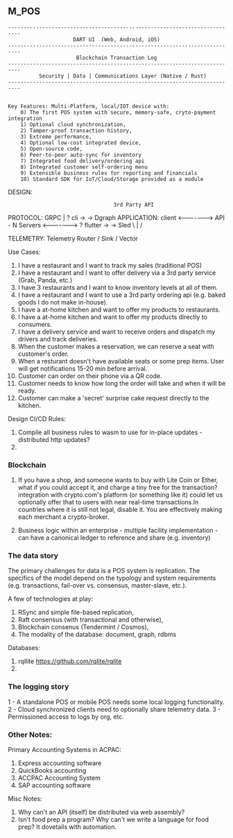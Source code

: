    ##                                 M_POS

    --------------------------------------------------------------------------
                         DART UI  (Web, Android, iOS)
    -------------------------------------------------------------------------- 
                          Blockchain Transaction Log 
    --------------------------------------------------------------------------  
              Security | Data | Communications Layer (Native / Rust)
    --------------------------------------------------------------------------


    Key Features: Multi-Platform, local/IOT device with:
        0) The first POS system with secure, memory-safe, cryto-payment integration
        1) Optional cloud synchronization,
        2) Tamper-proof transaction history,
        3) Extreme performance,
        4) Optional low-cost integrated device,
        5) Open-source code,
        6) Peer-to-peer auto-sync for inventory 
        7) Integrated food delivery/ordering api
        8) Integrated customer self-ordering menu 
        9) Extensible business rules for reporting and financials
        10) Standard SDK for IoT/Cloud/Storage provided as a module


DESIGN:

                                      3rd Party API
        
PROTOCOL:                      GRPC         |       ?
              cli     ->                                                -> Dgraph
APPLICATION:          client  <-------> API - N Servers <-------> ?
              flutter ->                                                -> Sled 
                        \                   |                   /

TELEMETRY:                  Telemetry Router / Sink / Vector



Use Cases:

1) I have a restaurant and I want to track my sales (traditional POS)
2) I have a restaurant and I want to offer delivery via a 3rd party service (Grab, Panda, etc.) 
3) I have 3 restaurants and I want to know inventory levels at all of them. 
4) I have a restaurant and I want to use a 3rd party ordering api (e.g. baked goods I do not make in-house). 
5) I have a at-home kitchen and want to offer my products to restaurants.
6) I have a at-home kitchen and want to offer my products directly to consumers.
7) I have a delivery service and want to receive orders and dispatch my drivers and track deliveries. 
8) When the customer makes a reservation, we can reserve a seat with customer's order.
9) When a resturant doesn't have available seats or some prep items. User will get notifications 15-20 min before arrival. 
10) Customer can order on their phone via a QR code.
11) Customer needs to know how long the order will take and when it will be ready.
12) Customer can make a 'secret' surprise cake request directly to the kitchen.

Design CI/CD Rules:

1) Compile all business rules to wasm to use for in-place updates - distributed http updates?
2)   


### Blockchain

1) If you have a shop, and someone wants to buy with Lite Coin or Ether, what if you could accept it, and charge a tiny free for the transaction?integration with crypto.com's platform (or something like it) could let us optionally offer that to users with near real-time transactions.In countries where it is still not legal, disable it. You are effectively making each merchant a crypto-broker.

2) Business logic within an enterprise - multiple facility implementation - can have a canonical ledger to reference and share (e.g. inventory)

### The data story

The primary challenges for data is a POS system is replication.  The specifics of the model depend on the typology and system requirements (e.g. transactions, fail-over vs. consensus, master-slave, etc.).

A few of technologies at play:

1. RSync and simple file-based replication,
2. Raft consensus (with transactional and otherwise),
3. Blockchain consenus (Tendermint / Cosmos),
4. The modality of the database: document, graph, rdbms

Databases: 
1. rqllite https://github.com/rqlite/rqlite
2. 

### The logging story

1 - A standalone POS or mobile POS needs some local logging functionality.
2 - Cloud synchronized clients need to optionally share telemetry data.
3 - Permissioned access to logs by org, etc. 


### Other Notes:

Primary Accounting Systems in ACPAC:
1) Express accounting software 
2) QuickBooks accounting 
3) ACCPAC Accounting System 
4) SAP accounting software 

Misc Notes:
1) Why can't an API (itself) be distributed via web assembly?
2) Isn't food prep a program?  Why can't we write a language for food prep?  It dovetails with automation.
